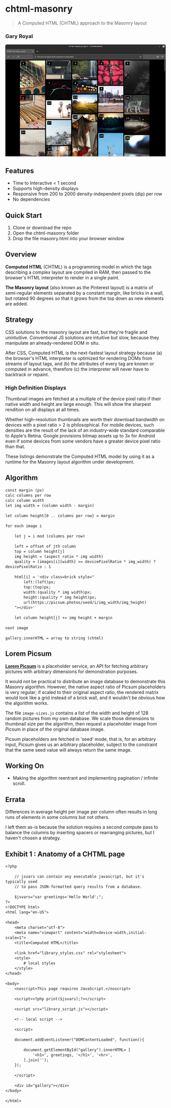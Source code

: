# chtml-masonry

> A Computed HTML (CHTML) approach to the Masonry layout

### Gary Royal

![screenshot](masonry.png)


## Features 

* Time to Interactive < 1 second
* Supports high-density displays
* Responsive from 200 to 2000 density-independent pixels (dip) per row
* No dependencies


## Quick Start

1. Clone or download the repo
2. Open the chtml-masonry folder
3. Drop the file masonry.html into your browser window


## Overview

**Computed HTML** (CHTML) is a programming model in which the tags describing a complex layout are compiled in RAM, then passed to the browser's HTML interpreter to render in a single paint. 

**The Masonry layout** (also known as the Pinterest layout) is a matrix of semi-regular elements separated by a constant margin, like bricks in a wall, but rotated 90 degrees so that it grows from the top down as new elements are added.


## Strategy

CSS solutions to the masonry layout are fast, but they're fragile and unintuitive. Conventional JS solutions are intuitive but slow, because they manipulate an already-rendered DOM in situ. 

After CSS, Computed HTML is the next-fastest layout strategy because (a) the browser's HTML interpreter is optimized for rendering DOMs from streams of layout tags, and (b) the attributes of every tag are known or computed in advance, therefore (c) the interpreter will never have to backtrack or repaint. 


### High Definition Displays

Thumbnail images are fetched at a multiple of the device pixel ratio if their native width and height are large enough. This will show the sharpest rendition on all displays at all times. 

Whether high-resolution thumbnails are worth their download bandwidth on devices with a pixel ratio > 2 is philosophical. For mobile devices, such densities are the result of the lack of an industry-wide standard comparable to Apple's Retina. Google provisions bitmap assets up to 3x for Android even if some devices from some vendors have a greater device pixel ratio than that.

These listings demonstrate the Computed HTML model by using it as a runtime for the Masonry layout algorithm under development. 


## Algorithm

```
const margin (px)
calc columns per row
calc column width
let img width = (column width - margin)

let column height[0 .. columns per row] = margin

for each image i

	let j = i mod (columns per row)
		
	left = offset of jth column
	top = column height[j]
	img height = (aspect ratio * img width)
	quality = (images[i][width] >= devicePixelRatio * img_width) ? devicePixelRatio : 1
	
	html[i] = '<div class=brick style="
		left:(left)px; 
		top:(top)px; 
		width:(quality * img width)px; 
		height:(quality * img height)px; 
		url(https://picsum.photos/seed/i/img_width/img_height)
	"></div>'

	let column height[j] += img height + margin
	
next image

gallery.innerHTML = array to string (chtml)
```

## Lorem Picsum 

**[Lorem Picsum](https://picsum.photos/)** is a placeholder service, an API for fetching arbitrary pictures with arbitrary dimensions for demonstration purposes.

It would not be practical to distribute an image database to demonstrate this Masonry algorithm. However, the native aspect ratio of Picsum placeholders is very regular; if scaled to their original aspect ratio, the rendered matrix would look like a grid instead of a brick wall, and it wouldn't be obvious how the algorithm works.

The file `image-sizes.js` contains a list of the width and height of 128 random pictures from my own database. We scale those dimensions to thumbnail size per the algorithm, then request a placeholder image from Picsum in place of the original database image.

Picsum placeholders are fetched in 'seed' mode, that is, for an arbitrary input, Picsum gives us an arbitrary placeholder, subject to the constraint that the same seed value will always return the same image.

## Working On

 * Making the algorithm reentrant and implementing pagination / infinite scroll.
 
## Errata

Differences in average height per image per column often results in long runs of elements in some columns but not others. 

I left them as-is because the solution requires a second compute pass to balance the columns by inserting spacers or rearranging pictures, but I haven't chosen a strategy. 


## Exhibit 1 : Anatomy of a CHTML page

```
<?php

	// jsvars can contain any executable javascript, but it's typically used
	// to pass JSON-formatted query results from a database. 

	$jsvars="var greetings='Hello World';";
?>
<!DOCTYPE html>
<html lang="en-US">

<head>    
	<meta charset="utf-8">
	<meta name="viewport" content="width=device-width,initial-scale=1">
	<title>Computed HTML</title>

	<link href="library_styles.css" rel="stylesheet">
	<style>
		# local styles
	</style>
</head>

<body>
    <noscript>This page requires JavaScript.</noscript>

    <script><?php print($jsvars);?></script>
    
    <script src="library_script.js"></script>
    
    <!-- local script -->
    
    <script>

	document.addEventListener("DOMContentLoaded", function(){

		document.getElementById("gallery").innerHTML= [
	   		'<h1>', greetings, '</h1>', '<hr>', 
	   	].join('');
	});
    
    </script>
    
    <div id="gallery"></div>
</body>

</html>
```

